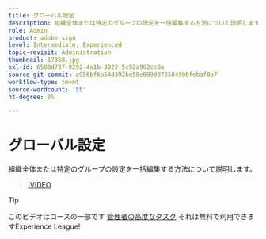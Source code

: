 ```yaml
---
title: グローバル設定
description: 組織全体または特定のグループの設定を一括編集する方法について説明します
role: Admin
product: adobe sign
level: Intermediate, Experienced
topic-revisit: Administration
thumbnail: 17358.jpg
exl-id: 6500d797-0292-4a1b-8922-5c92a962cc8a
source-git-commit: a956bf6a54d392be58e609d872584906febaf0a7
workflow-type: tm+mt
source-wordcount: '55'
ht-degree: 3%

---
```


# グローバル設定

組織全体または特定のグループの設定を一括編集する方法について説明します。

>[!VIDEO](https://video.tv.adobe.com/v/17358?hidetitle=true)

>[!TIP]
>
>このビデオはコースの一部です [管理者の高度なタスク](https://experienceleague.adobe.com/?recommended=Sign-A-1-2020.1) それは無料で利用できますExperience League!

